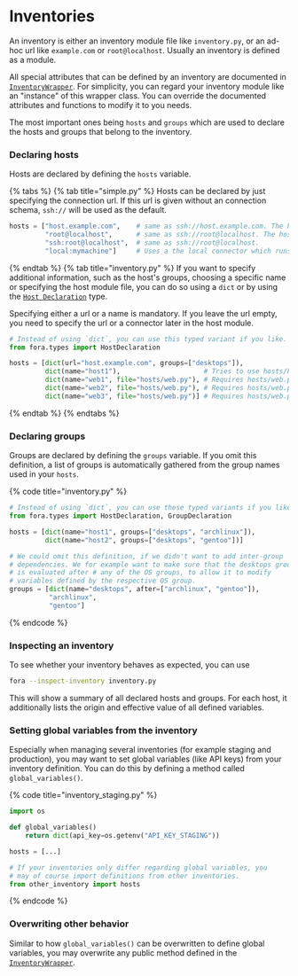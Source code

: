 # Inventories

An inventory is either an inventory module file like `inventory.py`, or an ad-hoc
url like `example.com` or `root@localhost`. Usually an inventory is defined as a module.

All special attributes that can be defined by an inventory are documented in [`InventoryWrapper`](TODO).
For simplicity, you can regard your inventory module like an "instance" of this wrapper class.
You can override the documented attributes and functions to modify it to you needs.

The most important ones being `hosts` and `groups` which are used to declare
the hosts and groups that belong to the inventory.

### Declaring hosts

Hosts are declared by defining the `hosts` variable.

{% tabs %}
{% tab title="simple.py" %}
Hosts can be declared by just specifying the connection url.
If this url is given without an connection schema, `ssh://` will be used as the default.

```python
hosts = ["host.example.com",    # same as ssh://host.example.com. The host's name will be deduced as `host.example.com`
         "root@localhost",      # same as ssh://root@localhost. The hosts' name will be deduced as `localhost`
         "ssh:root@localhost",  # same as ssh://root@localhost.
         "local:mymachine"]     # Uses a the local connector which runs on the current machine as the user executing fora.
```
{% endtab %}
{% tab title="inventory.py" %}
If you want to specify additional information, such as the host's groups,
choosing a specific name or specifying the host module file,
you can do so using a `dict` or by using the [`Host Declaration`](TODO) type.

Specifying either a url or a name is mandatory. If you leave the url empty, you
need to specify the url or a connector later in the host module.

```python
# Instead of using `dict`, you can use this typed variant if you like.
from fora.types import HostDeclaration

hosts = [dict(url="host.example.com", groups=["desktops"]),
         dict(name="host1"),                     # Tries to use hosts/host1.py if it exists.
         dict(name="web1", file="hosts/web.py"), # Requires hosts/web.py
         dict(name="web2", file="hosts/web.py"), # Requires hosts/web.py
         dict(name="web3", file="hosts/web.py")] # Requires hosts/web.py
```
{% endtab %}
{% endtabs %}

### Declaring groups

Groups are declared by defining the `groups` variable.
If you omit this definition, a list of groups is automatically gathered from
the group names used in your `hosts`.

{% code title="inventory.py" %}
```python
# Instead of using `dict`, you can use these typed variants if you like.
from fora.types import HostDeclaration, GroupDeclaration

hosts = [dict(name="host1", groups=["desktops", "archlinux"]),
         dict(name="host2", groups=["desktops", "gentoo"])]

# We could omit this definition, if we didn't want to add inter-group
# dependencies. We for example want to make sure that the desktops group
# is evaluated after # any of the OS groups, to allow it to modify
# variables defined by the respective OS group.
groups = [dict(name="desktops", after=["archlinux", "gentoo"]),
          "archlinux",
          "gentoo"]
```
{% endcode %}

### Inspecting an inventory

To see whether your inventory behaves as expected, you can use

```bash
fora --inspect-inventory inventory.py
```

This will show a summary of all declared hosts and groups.
For each host, it additionally lists the origin and effective value of all defined variables.

### Setting global variables from the inventory

Especially when managing several inventories (for example staging and production),
you may want to set global variables (like API keys) from your inventory definition.
You can do this by defining a method called `global_variables()`.

{% code title="inventory_staging.py" %}
```python
import os

def global_variables()
    return dict(api_key=os.getenv("API_KEY_STAGING"))

hosts = [...]

# If your inventories only differ regarding global variables, you
# may of course import definitions from other inventories.
from other_inventory import hosts
```
{% endcode %}

### Overwriting other behavior

Similar to how `global_variables()` can be overwritten to define global variables,
you may overwrite any public method defined in the [`InventoryWrapper`](TODO).
